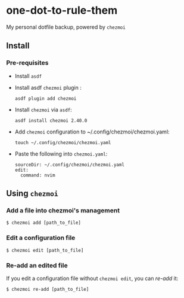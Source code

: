 # one-dot-to-rule-them
My personal dotfile backup, powered by `chezmoi`

## Install

### Pre-requisites

 * Install `asdf` 

 * Install asdf `chezmoi` plugin :

       asdf plugin add chezmoi

    
 * Install `chezmoi` via `asdf`:

       asdf install chezmoi 2.40.0


 * Add `chezmoi` configuration to ~/.config/chezmoi/chezmoi.yaml:

       touch ~/.config/chezmoi/chezmoi.yaml


 * Paste the following into `chezmoi.yaml`:


       sourceDir: ~/.config/chezmoi/chezmoi.yaml
       edit: 
         command: nvim



## Using `chezmoi`


### Add a file into chezmoi's management

    $ chezmoi add [path_to_file]


### Edit a configuration file

    $ chezmoi edit [path_to_file]

### Re-add an edited file

If you edit a configuration file without `chezmoi edit`, you can _re-add_ it:

    $ chezmoi re-add [path_to_file]
